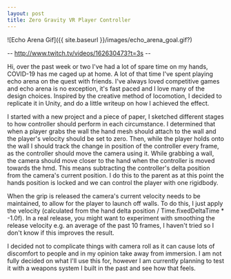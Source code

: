 ```yaml
---
layout: post
title: Zero Gravity VR Player Controller
---
```


![Echo Arena Gif]({{ site.baseurl }}/images/echo_arena_goal.gif?)

-- http://www.twitch.tv/videos/162630473?t=3s --

Hi, over the past week or two I've had a lot of spare time on my hands, COVID-19 has me caged up at home. A lot of that time I've spent playing echo arena on the quest with friends. I've always loved competitive games and echo arena is no exception, it's fast paced and I love many of the design choices. Inspired by the creative method of locomotion, I decided to replicate it in Unity, and do a little writeup on how I achieved the effect.

I started with a new project and a piece of paper, I sketched different stages to how controller should perform in each circumstance. I determined that when a player grabs the wall the hand mesh should attach to the wall and the player's velocity should be set to zero. Then, while the player holds onto the wall I should track the change in position of the controller every frame, as the controller should move the camera using it. While grabbing a wall, the camera should move closer to the hand when the controller is moved towards the hmd. This means subtracting the controller's delta position from the camera's current position. I do this to the parent as at this point the hands position is locked and we can control the player with one rigidbody.

When the grip is released the camera's current velocity needs to be maintained, to allow for the player to launch off walls. To do this, I just apply the velocity (calculated from the hand delta position / Time.fixedDeltaTime * -1.0f). In a real release, you might want to experiment with smoothing the release velocity e.g. an average of the past 10 frames, I haven't tried so I don't know if this improves the result.

I decided not to complicate things with camera roll as it can cause lots of discomfort to people and in my opinion take away from immersion. I am not fully decided on what I'll use this for, however I am currently planning to test it with a weapons system I built in the past and see how that feels.
